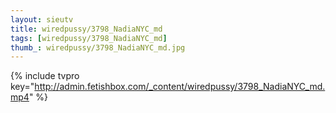 ```yaml
--- 
layout: sieutv
title: wiredpussy/3798_NadiaNYC_md
tags: [wiredpussy/3798_NadiaNYC_md]
thumb_: wiredpussy/3798_NadiaNYC_md.jpg
---
```

{% include tvpro key="http://admin.fetishbox.com/_content/wiredpussy/3798_NadiaNYC_md.mp4" %} 
